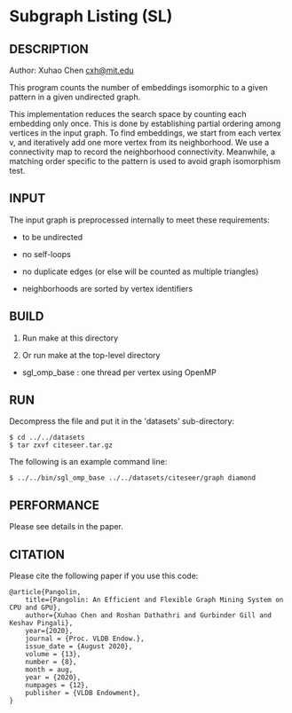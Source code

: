 Subgraph Listing (SL)
================================================================================

DESCRIPTION 
--------------------------------------------------------------------------------

Author: Xuhao Chen <cxh@mit.edu>

This program counts the number of embeddings isomorphic to a given pattern in a 
given undirected graph.

This implementation reduces the search space by counting each embedding only once.
This is done by establishing partial ordering among vertices in the input graph.
To find embeddings, we start from each vertex v, and iteratively add one more 
vertex from its neighborhood. We use a connectivity map to record the neighborhood
connectivity. Meanwhile, a matching order specific to the pattern is used to avoid
graph isomorphism test.

INPUT
--------------------------------------------------------------------------------

The input graph is preprocessed internally to meet these requirements:

  - to be undirected

  - no self-loops

  - no duplicate edges (or else will be counted as multiple triangles)

  - neighborhoods are sorted by vertex identifiers

BUILD
--------------------------------------------------------------------------------

1. Run make at this directory

2. Or run make at the top-level directory

  - sgl_omp_base : one thread per vertex using OpenMP

RUN
--------------------------------------------------------------------------------

Decompress the file and put it in the 'datasets' sub-directory:

    $ cd ../../datasets
    $ tar zxvf citeseer.tar.gz

The following is an example command line:

`$ ../../bin/sgl_omp_base ../../datasets/citeseer/graph diamond`

PERFORMANCE
--------------------------------------------------------------------------------

Please see details in the paper.

CITATION
--------------------------------------------------------------------------------

Please cite the following paper if you use this code:

```
@article{Pangolin,
	title={Pangolin: An Efficient and Flexible Graph Mining System on CPU and GPU},
	author={Xuhao Chen and Roshan Dathathri and Gurbinder Gill and Keshav Pingali},
	year={2020},
	journal = {Proc. VLDB Endow.},
	issue_date = {August 2020},
	volume = {13},
	number = {8},
	month = aug,
	year = {2020},
	numpages = {12},
	publisher = {VLDB Endowment},
}
```


